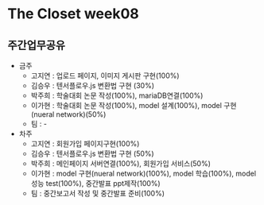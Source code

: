 # The Closet week08
## 주간업무공유

- 금주
   - 고지연 : 업로드 페이지, 이미지 게시판 구현(100%)
   - 김승우 : 텐서플로우.js 변환법 구현 (30%)
   - 박주희 : 학술대회 논문 작성(100%), mariaDB연결(100%)
   - 이가현 : 학술대회 논문 작성(100%), model 설계(100%), model 구현(nueral network)(50%)
   - 팀 : -
- 차주
  - 고지연 : 회원가입 페이지구현(100%)
  - 김승우 : 텐서플로우.js 변환법 구현 (50%)
  - 박주희 : 메인페이지 서버연결(100%), 회원가입 서비스(50%)
  - 이가현 : model 구현(nueral network)(100%), model 학습(100%), model 성능 test(100%), 중간발표 ppt제작(100%)
  - 팀 : 중간보고서 작성 및 중간발표 준비(100%)
